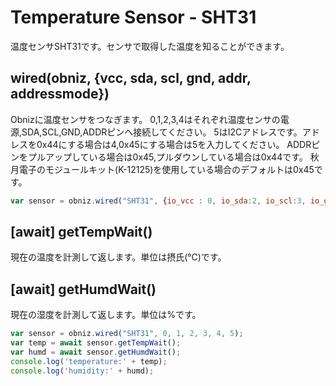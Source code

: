 # Temperature Sensor - SHT31
温度センサSHT31です。センサで取得した温度を知ることができます。

## wired(obniz, {vcc, sda, scl, gnd, addr, addressmode})
Obnizに温度センサをつなぎます。
0,1,2,3,4はそれぞれ温度センサの電源,SDA,SCL,GND,ADDRピンへ接続してください。
5はI2Cアドレスです。アドレスを0x44にする場合は4,0x45にする場合は5を入力してください。
ADDRピンをプルアップしている場合は0x45,プルダウンしている場合は0x44です。
秋月電子のモジュールキット(K-12125)を使用している場合のデフォルトは0x45です。
```javascript
var sensor = obniz.wired("SHT31", {io_vcc : 0, io_sda:2, io_scl:3, io_gnd:1, io_addr:4, addressmode:5);
```
## [await] getTempWait()
現在の温度を計測して返します。単位は摂氏(℃)です。

## [await] getHumdWait()
現在の湿度を計測して返します。単位は%です。
```javascript
var sensor = obniz.wired("SHT31", 0, 1, 2, 3, 4, 5);
var temp = await sensor.getTempWait();
var humd = await sensor.getHumdWait();
console.log('temperature:' + temp);
console.log('humidity:' + humd);
```
